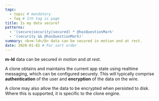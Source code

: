 ```yaml
---
tags:
  - topic # mandatory
  - faq # 1th tag is page
title: Is my data secure?
patterns:
  - '(secure|security|secured) * @hasQuestionMark'
  - '(security && @hasQuestionMark)'
summary: <b>m-ld</b> data can be secured in motion and at rest.
date: 2020-01-02 # For sort order
---
```

**m-ld** data can be secured _in motion_ and _at rest_.

A clone obtains and maintains the current app state using realtime messaging,
which can be configured securely. This will typically comprise
**authentication** of the user and **encryption** of the data on the wire.

A clone may also allow the data to be encrypted when persisted to disk. Where
this is supported, it is specific to the clone engine.
